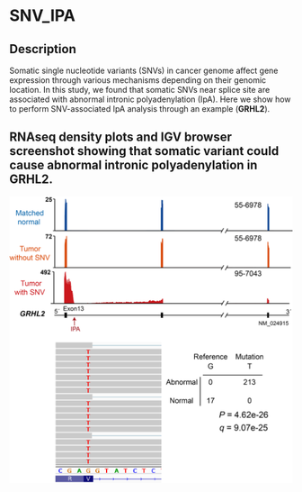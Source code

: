 # SNV_IPA

## Description
Somatic single nucleotide variants (SNVs) in cancer genome affect gene expression through various mechanisms depending on their genomic location. In this study, we found that somatic SNVs near splice site are associated with abnormal intronic polyadenylation (IpA). Here we show how to perform SNV-associated IpA analysis through an example (**GRHL2**).

## RNAseq density plots and IGV browser screenshot showing that somatic variant could cause abnormal intronic polyadenylation in GRHL2.
![Sketch](https://github.com/ZhaozzReal/SNV_IPA/blob/main/Example_GRHL2_SNV_IPA.png)
